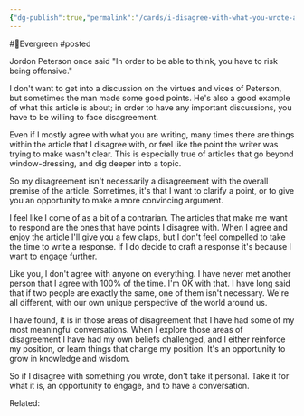 ```yaml
---
{"dg-publish":true,"permalink":"/cards/i-disagree-with-what-you-wrote-and-that-s-ok/"}
---
```


#🌲Evergreen 
#posted 

Jordon Peterson once said "In order to be able to think, you  have to risk being offensive."

I don't want to get into a discussion on the virtues and vices of Peterson, but sometimes the man made some good points. He's also a good example of what this article is about; in order to have any important discussions, you have to be willing to face disagreement.

Even if I mostly agree with what you are writing, many times there are things within the article that I disagree with, or feel like the point the writer was trying to make wasn't clear. This is especially true of articles that go beyond window-dressing, and dig deeper into a topic.

So my disagreement isn't necessarily a disagreement with the overall premise of the article. Sometimes, it's that I want to clarify a point, or to give you an opportunity to make a more convincing argument.

I feel like I come of as a bit of a contrarian. The articles that make me want to respond are the ones that have points I disagree with. When I agree and enjoy the article I'll give you a few claps, but I don't feel compelled to take the time to write a response. If I do decide to craft a response it's because I want to engage further.

Like you, I don't agree with anyone on everything. I have never met another person that I agree with 100% of the time.  I'm OK with that. I have long said that if two people are exactly the same, one of them isn't necessary. We're all different, with our own unique perspective of the world around us.

I have found, it is in those areas of disagreement that I have had some of my most meaningful conversations. When I explore those areas of disagreement I have had my own beliefs challenged, and I either reinforce my position, or learn things that change my position. It's an opportunity to grow in knowledge and wisdom.

So if I disagree with something you wrote, don't take it personal. Take it for what it is, an opportunity to engage, and to have a conversation.


Related: 